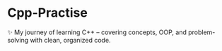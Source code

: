 # Cpp-Practise
✨ My journey of learning C++ – covering concepts, OOP, and problem-solving with clean, organized code.

